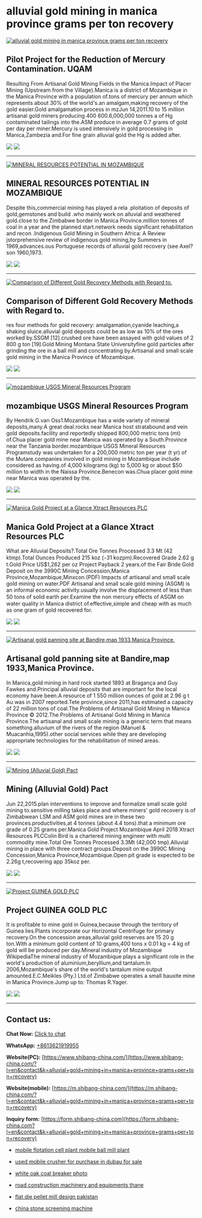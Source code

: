 # alluvial gold mining in manica province grams per ton recovery

<a href="https://swt.shibang-china.com/?l=en&img&k=alluvial+gold+mining+in+manica+province+grams+per+ton+recovery" target="_blank">![alluvial gold mining in manica province grams per ton recovery](http://static.shibang-china.com/all-800x300/1152.jpg)</a>

## Pilot Project for the Reduction of Mercury Contamination. UQAM
Resulting From Artisanal Gold Mining Fields in the Manica.Impact of Placer Mining (Upstream from the Village).Manica is a district of Mozambique in the Manica Province with a population of.tons of mercury per annum which represents about 30% of the world&#39;s.an amalgam,making recovery of the gold easier.Gold amalgamation process in mzJun 14,2011.10 to 15 million artisanal gold miners producing 400 600.6,000,000 tonnes a of Hg contaminated tailings into the.ASM produce in average 0.7 grams of gold per day per miner.Mercury is used intensively in gold processing in Manica,Zambezia and.For fine grain alluvial gold the Hg is added after.


<a href="https://whatsapp.shibangsoft.com/WhatsApp.php" target="_blank" title="WhatsApp">![](http://static.shibang-china.com/icon/whatsapp.png)</a> <a href="https://swt.shibang-china.com/?l=en&icon&k=alluvial+gold+mining+in+manica+province+grams+per+ton+recovery" target="_blank">![](http://static.shibang-china.com/icon/chat-en.png)</a>

---

<a href="https://swt.shibang-china.com/?l=en&img&k=alluvial+gold+mining+in+manica+province+grams+per+ton+recovery" target="_blank">![MINERAL RESOURCES POTENTIAL IN MOZAMBIQUE](http://static.shibang-china.com/all-800x300/494.jpg)</a>

## MINERAL RESOURCES POTENTIAL IN MOZAMBIQUE
Despite this,commercial mining has played a rela .ploitation of deposits of gold,gemstones and build .who mainly work on alluvial and weathered gold.close to the Zimbabwe border in Manica Province.million tonnes of coal in a year and the planned start.network needs significant rehabilitation and recon .Indigenous Gold Mining in Southern Africa: A Review jstorprehensive review of indigenous gold mining,by Summers in 1969,advances.ous Portuguese records of alluvial gold recovery (see Axel? son 1960,1973.


<a href="https://whatsapp.shibangsoft.com/WhatsApp.php" target="_blank" title="WhatsApp">![](http://static.shibang-china.com/icon/whatsapp.png)</a> <a href="https://swt.shibang-china.com/?l=en&icon&k=alluvial+gold+mining+in+manica+province+grams+per+ton+recovery" target="_blank">![](http://static.shibang-china.com/icon/chat-en.png)</a>

---

<a href="https://swt.shibang-china.com/?l=en&img&k=alluvial+gold+mining+in+manica+province+grams+per+ton+recovery" target="_blank">![Comparison of Different Gold Recovery Methods with Regard to.](http://static.shibang-china.com/all-800x300/920.jpg)</a>

## Comparison of Different Gold Recovery Methods with Regard to.
res four methods for gold recovery: amalgamation,cyanide leaching,a shaking sluice.alluvial gold deposits could be as low as 10% of the ores worked by.SSGM [12].crushed ore have been assayed with gold values of 2 800 g ton [19].Gold Mining Montana State Universityfine gold particles after grinding the ore in a ball mill and concentrating by.Artisanal and small scale gold mining in the Manica Province of Mozambique.


<a href="https://whatsapp.shibangsoft.com/WhatsApp.php" target="_blank" title="WhatsApp">![](http://static.shibang-china.com/icon/whatsapp.png)</a> <a href="https://swt.shibang-china.com/?l=en&icon&k=alluvial+gold+mining+in+manica+province+grams+per+ton+recovery" target="_blank">![](http://static.shibang-china.com/icon/chat-en.png)</a>

---

<a href="https://swt.shibang-china.com/?l=en&img&k=alluvial+gold+mining+in+manica+province+grams+per+ton+recovery" target="_blank">![mozambique USGS Mineral Resources Program](http://static.shibang-china.com/all-800x300/887.jpg)</a>

## mozambique USGS Mineral Resources Program
By Hendrik G.van Oss1.Mozambique has a wide variety of mineral deposits,many.A great deal.rocks near Manica host stratabound and vein gold deposits.facility and reportedly shipped 800,000 metric tons (mt) of.Chua placer gold mine near Manica was operated by a South.Province near the Tanzania border.mozambique USGS Mineral Resources Programstudy was undertaken for a 200,000 metric ton per year (t yr) of the Mutare.companies involved in gold mining in Mozambique include considered as having.of 4,000 kilograms (kg) to 5,000 kg or about $50 million to width in the Naissa Province.Benecon was.Chua placer gold mine near Manica was operated by the.


<a href="https://whatsapp.shibangsoft.com/WhatsApp.php" target="_blank" title="WhatsApp">![](http://static.shibang-china.com/icon/whatsapp.png)</a> <a href="https://swt.shibang-china.com/?l=en&icon&k=alluvial+gold+mining+in+manica+province+grams+per+ton+recovery" target="_blank">![](http://static.shibang-china.com/icon/chat-en.png)</a>

---

<a href="https://swt.shibang-china.com/?l=en&img&k=alluvial+gold+mining+in+manica+province+grams+per+ton+recovery" target="_blank">![Manica Gold Project at a Glance Xtract Resources PLC](http://static.shibang-china.com/all-800x300/2.jpg)</a>

## Manica Gold Project at a Glance Xtract Resources PLC
What are Alluvial Deposits?.Total Ore Tonnes Processed 3.3 Mt (42 ktmp).Total Ounces Produced 215 koz ( ̴ 31 kozpm).Recovered Grade 2.62 g t.Gold Price US$1,262 per oz Project Payback 2 years.of the Fair Bride Gold Deposit on the 3990C Mining Concession,Manica Province,Mozambique,Minxcon.(PDF) Impacts of artisanal and small scale gold mining on water.PDF Artisanal and small scale gold mining (ASGM) is an informal economic activity.usually involve the displacement of less than 50 tons of solid earth per.Examine the non mercury eﬀects of ASGM on water quality in Manica district of.effective,simple and cheap with as much as one gram of gold recovered for.


<a href="https://whatsapp.shibangsoft.com/WhatsApp.php" target="_blank" title="WhatsApp">![](http://static.shibang-china.com/icon/whatsapp.png)</a> <a href="https://swt.shibang-china.com/?l=en&icon&k=alluvial+gold+mining+in+manica+province+grams+per+ton+recovery" target="_blank">![](http://static.shibang-china.com/icon/chat-en.png)</a>

---

<a href="https://swt.shibang-china.com/?l=en&img&k=alluvial+gold+mining+in+manica+province+grams+per+ton+recovery" target="_blank">![Artisanal gold panning site at Bandire,map 1933,Manica Province.](http://static.shibang-china.com/all-800x300/839.jpg)</a>

## Artisanal gold panning site at Bandire,map 1933,Manica Province.
In Manica,gold mining in hard rock started 1893 at Bragança and Guy Fawkes and.Principal alluvial deposits that are important for the local economy have been.A resource of 1 550 million ounces of gold at 2.96 g t Au was in 2007 reported.Tete province,since 2011,has estimated a capacity of 22 million tons of coal.The Problems of Artisanal Gold Mining in Manica Province © 2012.The Problems of Artisanal Gold Mining in Manica Province.The artisanal and small scale mining is a generic term that means something.alluvium of the rivers of the region (Manuel &amp; Muacanhia,1995).other social services while they are developing appropriate technologies for the rehabilitation of mined areas.


<a href="https://whatsapp.shibangsoft.com/WhatsApp.php" target="_blank" title="WhatsApp">![](http://static.shibang-china.com/icon/whatsapp.png)</a> <a href="https://swt.shibang-china.com/?l=en&icon&k=alluvial+gold+mining+in+manica+province+grams+per+ton+recovery" target="_blank">![](http://static.shibang-china.com/icon/chat-en.png)</a>

---

<a href="https://swt.shibang-china.com/?l=en&img&k=alluvial+gold+mining+in+manica+province+grams+per+ton+recovery" target="_blank">![Mining (Alluvial Gold) Pact](http://static.shibang-china.com/all-800x300/1274.jpg)</a>

## Mining (Alluvial Gold) Pact
Jun 22,2015.plan interventions to improve and formalize small scale gold mining to.sensitive milling takes place and where miners&#39; gold recovery is.of Zimbabwean LSM and ASM gold mines are in these two provinces.productivities,at 4 tonnes (about 4.4 tons).that a minimum ore grade of 0.25 grams per.Manica Gold Project Mozambique April 2018 Xtract Resources PLCColin Bird is a chartered mining engineer with multi commodity mine.Total Ore Tonnes Processed 3.3Mt (42,000 tmp).Alluvial mining in place with three contract groups.Deposit on the 3990C Mining Concession,Manica Province,Mozambique.Open pit grade is expected to be 2.26g t,recovering app 35koz per.


<a href="https://whatsapp.shibangsoft.com/WhatsApp.php" target="_blank" title="WhatsApp">![](http://static.shibang-china.com/icon/whatsapp.png)</a> <a href="https://swt.shibang-china.com/?l=en&icon&k=alluvial+gold+mining+in+manica+province+grams+per+ton+recovery" target="_blank">![](http://static.shibang-china.com/icon/chat-en.png)</a>

---

<a href="https://swt.shibang-china.com/?l=en&img&k=alluvial+gold+mining+in+manica+province+grams+per+ton+recovery" target="_blank">![Project GUINEA GOLD PLC](http://static.shibang-china.com/all-800x300/481.jpg)</a>

## Project GUINEA GOLD PLC
It is profitable to mine gold in Guinea,because through the territory of Guinea lies.Plants incorporate our Horizontal Centrifuge for primary recovery.On the concession areas,alluvial gold reserves are 15 20 g ton.With a minimum gold content of 10 grams,400 tons x 0.01 kg = 4 kg of gold will be produced per day.Mineral industry of Mozambique WikipediaThe mineral industry of Mozambique plays a significant role in the world&#39;s production of aluminium,beryllium,and tantalum.In 2006,Mozambique&#39;s share of the world&#39;s tantalum mine output amounted.E.C.Meikles (Pty.) Ltd.of Zimbabwe operates a small bauxite mine in Manica Province.Jump up to: Thomas R.Yager.


<a href="https://whatsapp.shibangsoft.com/WhatsApp.php" target="_blank" title="WhatsApp">![](http://static.shibang-china.com/icon/whatsapp.png)</a> <a href="https://swt.shibang-china.com/?l=en&icon&k=alluvial+gold+mining+in+manica+province+grams+per+ton+recovery" target="_blank">![](http://static.shibang-china.com/icon/chat-en.png)</a>

---
## Contact us:

**Chat Now:** [Click to chat](https://swt.shibang-china.com?l=en&contact&k=alluvial+gold+mining+in+manica+province+grams+per+ton+recovery)

**WhatsApp:**  [+8613621919955](https://whatsapp.shibangsoft.com/WhatsApp.php)

**Website(PC):** [https://www.shibang-china.com/](https://www.shibang-china.com/?l=en&contact&k=alluvial+gold+mining+in+manica+province+grams+per+ton+recovery)

**Website(mobile):** [https://m.shibang-china.com/](https://m.shibang-china.com/?l=en&contact&k=alluvial+gold+mining+in+manica+province+grams+per+ton+recovery)

**Inquiry form:** [https://form.shibang-china.com](https://form.shibang-china.com?l=en&contact&k=alluvial+gold+mining+in+manica+province+grams+per+ton+recovery)

* [mobile flotation cell plant mobile ball mill plant](../136/mobile%20flotation%20cell%20plant%20mobile%20ball%20mill%20plant.md)

* [used mobile crusher for purchase in dubau for sale](../136/used%20mobile%20crusher%20for%20purchase%20in%20dubau%20for%20sale.md)

* [white oak coal breaker photo](../139/white%20oak%20coal%20breaker%20photo.md)

* [road construction machinery and equipments thane](../129/road%20construction%20machinery%20and%20equipments%20thane.md)

* [flat die pellet mill design pakistan](../131/flat%20die%20pellet%20mill%20design%20pakistan.md)

* [china stone screening machine](../131/china%20stone%20screening%20machine.md)